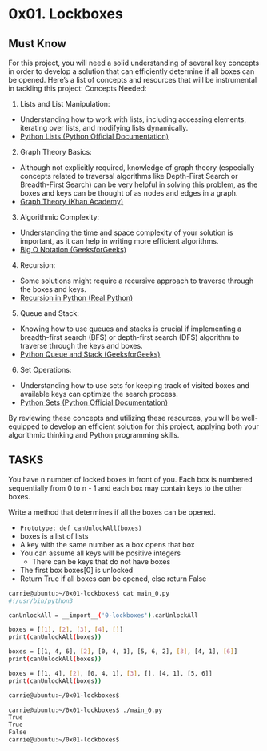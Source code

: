 # 0x01. Lockboxes

## Must Know

For this project, you will need a solid understanding of several key concepts in order to develop a solution that can efficiently determine if all boxes can be opened. Here’s a list of concepts and resources that will be instrumental in tackling this project:
Concepts Needed:

1. Lists and List Manipulation:
+ Understanding how to work with lists, including accessing elements, iterating over lists, and modifying lists dynamically.
+ [Python Lists (Python Official Documentation)](https://docs.python.org/3/tutorial/datastructures.html)

2. Graph Theory Basics:
+ Although not explicitly required, knowledge of graph theory (especially concepts related to traversal algorithms like Depth-First Search or Breadth-First Search) can be very helpful in solving this problem, as the boxes and keys can be thought of as nodes and edges in a graph.
+ [Graph Theory (Khan Academy)](https://www.khanacademy.org/computing/computer-science/algorithms/graph-representation/a/representing-graphs)

3. Algorithmic Complexity:
+ Understanding the time and space complexity of your solution is important, as it can help in writing more efficient algorithms.
+ [Big O Notation (GeeksforGeeks)](https://www.geeksforgeeks.org/asymptotic-notation-and-analysis-based-on-input-size-of-algorithms/)

4. Recursion:
+ Some solutions might require a recursive approach to traverse through the boxes and keys.
+ [Recursion in Python (Real Python)](https://realpython.com/python-recursion/)

5. Queue and Stack:
+ Knowing how to use queues and stacks is crucial if implementing a breadth-first search (BFS) or depth-first search (DFS) algorithm to traverse through the keys and boxes.
+ [Python Queue and Stack (GeeksforGeeks)](https://www.geeksforgeeks.org/queue-in-python/)

6. Set Operations:
+ Understanding how to use sets for keeping track of visited boxes and available keys can optimize the search process.
+ [Python Sets (Python Official Documentation)](https://docs.python.org/3/tutorial/datastructures.html#sets)

By reviewing these concepts and utilizing these resources, you will be well-equipped to develop an efficient solution for this project, applying both your algorithmic thinking and Python programming skills.

## TASKS

You have n number of locked boxes in front of you. Each box is numbered sequentially from 0 to n - 1 and each box may contain keys to the other boxes.

Write a method that determines if all the boxes can be opened.

+ ```Prototype: def canUnlockAll(boxes)```
+ boxes is a list of lists
+ A key with the same number as a box opens that box
+ You can assume all keys will be positive integers
  + There can be keys that do not have boxes
+ The first box boxes[0] is unlocked
+ Return True if all boxes can be opened, else return False

```bash
carrie@ubuntu:~/0x01-lockboxes$ cat main_0.py
#!/usr/bin/python3

canUnlockAll = __import__('0-lockboxes').canUnlockAll

boxes = [[1], [2], [3], [4], []]
print(canUnlockAll(boxes))

boxes = [[1, 4, 6], [2], [0, 4, 1], [5, 6, 2], [3], [4, 1], [6]]
print(canUnlockAll(boxes))

boxes = [[1, 4], [2], [0, 4, 1], [3], [], [4, 1], [5, 6]]
print(canUnlockAll(boxes))

carrie@ubuntu:~/0x01-lockboxes$
```

```bash
carrie@ubuntu:~/0x01-lockboxes$ ./main_0.py
True
True
False
carrie@ubuntu:~/0x01-lockboxes$
```

